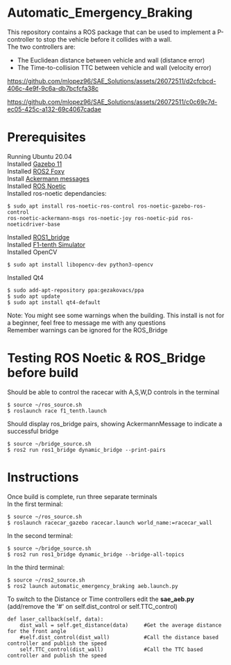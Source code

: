 # Automatic_Emergency_Braking
This repository contains a ROS package that can be used to implement a P-controller to stop the vehicle before it collides with a wall.  
The two controllers are:  
- The Euclidean distance between vehicle and wall (distance error)
- The Time-to-collision TTC between vehicle and wall (velocity error)   



https://github.com/mlopez96/SAE_Solutions/assets/26072511/d2cfcbcd-406c-4e9f-9c6a-db7bcfcfa38c



 


https://github.com/mlopez96/SAE_Solutions/assets/26072511/c0c69c7d-ec05-425c-a132-69c4067cadae




# Prerequisites
Running Ubuntu 20.04    
Installed [Gazebo 11](http://classic.gazebosim.org/tutorials?tut=ros2_installing&cat=connect_ros)  
Installed [ROS2 Foxy](https://docs.ros.org/en/foxy/Installation.html)  
Install [Ackermann messages](http://wiki.ros.org/ackermann_msgs)  
Installed [ROS Noetic](http://wiki.ros.org/noetic/Installation/Ubuntu)    
Installed ros-noetic dependancies:  
```
$ sudo apt install ros-noetic-ros-control ros-noetic-gazebo-ros-control
ros-noetic-ackermann-msgs ros-noetic-joy ros-noetic-pid ros-noeticdriver-base
```
Installed [ROS1_bridge](https://github.com/ros2/ros1_bridge)  
Installed [F1-tenth Simulator](https://github.com/SAE-Robotics-Bootcamp/f110-simulator-public)  
Installed OpenCV  
```
$ sudo apt install libopencv-dev python3-opencv  
```
Installed Qt4  
```
$ sudo add-apt-repository ppa:gezakovacs/ppa
$ sudo apt update
$ sudo apt install qt4-default
```
Note: You might see some warnings when the building.  This install is not for a beginner, feel free to message me with any questions  
Remember warnings can be ignored for the ROS_Bridge

# Testing ROS Noetic & ROS_Bridge before build
Should be able to control the racecar with A,S,W,D controls in the terminal
```
$ source ~/ros_source.sh
$ roslaunch race f1_tenth.launch
```
Should display ros_bridge pairs, showing AckermannMessage to indicate a successful bridge
```
$ source ~/bridge_source.sh
$ ros2 run ros1_bridge dynamic_bridge --print-pairs
```



# Instructions
Once build is complete, run three separate terminals  
In the first terminal:
```
$ source ~/ros_source.sh
$ roslaunch racecar_gazebo racecar.launch world_name:=racecar_wall
```
In the second terminal:
```
$ source ~/bridge_source.sh
$ ros2 run ros1_bridge dynamic_bridge --bridge-all-topics
```
In the third terminal:
```
$ source ~/ros2_source.sh
$ ros2 launch automatic_emergency_braking aeb.launch.py
```

To switch to the Distance or Time controllers edit the **sae_aeb.py** (add/remove the '#' on self.dist_control or self.TTC_control)
```
def laser_callback(self, data):
    dist_wall = self.get_distance(data)     #Get the average distance for the front angle
    #self.dist_control(dist_wall)           #Call the distance based controller and publish the speed
    self.TTC_control(dist_wall)             #Call the TTC based controller and publish the speed
```
